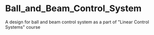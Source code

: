 # Ball_and_Beam_Control_System
A design for ball and beam control system as a part of "Linear Control Systems" course
